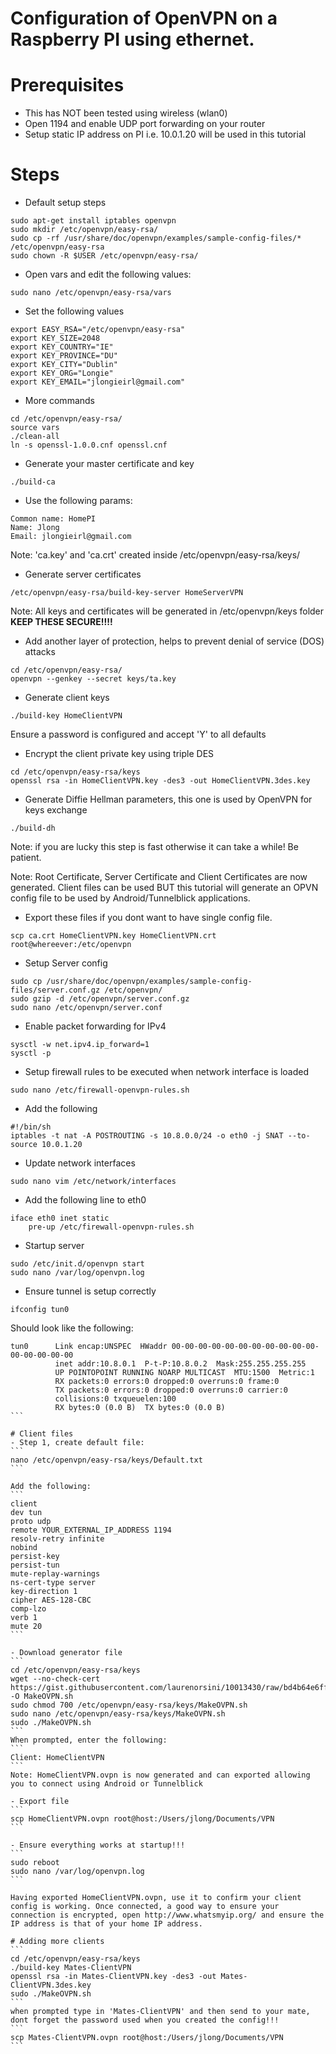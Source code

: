# Configuration of OpenVPN on a Raspberry PI using ethernet.

# Prerequisites
- This has NOT been tested using wireless (wlan0)
- Open 1194 and enable UDP port forwarding on your router
- Setup static IP address on PI i.e. 10.0.1.20 will be used in this tutorial

# Steps
- Default setup steps
```
sudo apt-get install iptables openvpn
sudo mkdir /etc/openvpn/easy-rsa/
sudo cp -rf /usr/share/doc/openvpn/examples/sample-config-files/* /etc/openvpn/easy-rsa
sudo chown -R $USER /etc/openvpn/easy-rsa/
```

- Open vars and edit the following values:
```
sudo nano /etc/openvpn/easy-rsa/vars
```

- Set the following values
```
export EASY_RSA="/etc/openvpn/easy-rsa"
export KEY_SIZE=2048
export KEY_COUNTRY="IE"
export KEY_PROVINCE="DU"
export KEY_CITY="Dublin"
export KEY_ORG="Longie"
export KEY_EMAIL="jlongieirl@gmail.com"
```

- More commands
```
cd /etc/openvpn/easy-rsa/
source vars
./clean-all
ln -s openssl-1.0.0.cnf openssl.cnf
```

- Generate your master certificate and key
```
./build-ca
```

- Use the following params:
```
Common name: HomePI
Name: Jlong
Email: jlongieirl@gmail.com
```
Note: 'ca.key' and 'ca.crt' created inside /etc/openvpn/easy-rsa/keys/

- Generate server certificates
```
/etc/openvpn/easy-rsa/build-key-server HomeServerVPN
```
Note: All keys and certificates will be generated in /etc/openvpn/keys folder
<b>KEEP THESE SECURE!!!!</b>

- Add another layer of protection, helps to prevent denial of service (DOS) attacks
```
cd /etc/openvpn/easy-rsa/
openvpn --genkey --secret keys/ta.key
```

- Generate client keys
```
./build-key HomeClientVPN
```
Ensure a password is configured and accept 'Y' to all defaults

- Encrypt the client private key using triple DES
```
cd /etc/openvpn/easy-rsa/keys
openssl rsa -in HomeClientVPN.key -des3 -out HomeClientVPN.3des.key
```

- Generate Diffie Hellman parameters, this one is used by OpenVPN for keys exchange
```
./build-dh
```
Note: if you are lucky this step is fast otherwise it can take a while! Be patient.

Note: Root Certificate, Server Certificate and Client Certificates are now generated. Client files can be used BUT this tutorial will generate an OPVN config file to be used by Android/Tunnelblick applications.

- Export these files if you dont want to have single config file.
```
scp ca.crt HomeClientVPN.key HomeClientVPN.crt root@whereever:/etc/openvpn
```

- Setup Server config
```
sudo cp /usr/share/doc/openvpn/examples/sample-config-files/server.conf.gz /etc/openvpn/
sudo gzip -d /etc/openvpn/server.conf.gz
sudo nano /etc/openvpn/server.conf
```

- Enable packet forwarding for IPv4
```
sysctl -w net.ipv4.ip_forward=1
sysctl -p
```

<!--- Setup iptables-->
<!--```-->
<!--iptables -t nat -A POSTROUTING -s 10.8.0.0/24 -o eth0 -j MASQUERADE-->
<!--iptables -A FORWARD -p tcp -s 10.8.0.0/24 -d 0.0.0.0/0 -j ACCEPT-->
<!--```-->

- Setup firewall rules to be executed when network interface is loaded
```
sudo nano /etc/firewall-openvpn-rules.sh
```

- Add the following
```
#!/bin/sh 
iptables -t nat -A POSTROUTING -s 10.8.0.0/24 -o eth0 -j SNAT --to-source 10.0.1.20
```

- Update network interfaces
```
sudo nano vim /etc/network/interfaces
```

- Add the following line to eth0
```
iface eth0 inet static
	pre-up /etc/firewall-openvpn-rules.sh
```

- Startup server
```
sudo /etc/init.d/openvpn start
sudo nano /var/log/openvpn.log
```

- Ensure tunnel is setup correctly
```
ifconfig tun0
```
Should look like the following:
````
tun0      Link encap:UNSPEC  HWaddr 00-00-00-00-00-00-00-00-00-00-00-00-00-00-00-00  
          inet addr:10.8.0.1  P-t-P:10.8.0.2  Mask:255.255.255.255
          UP POINTOPOINT RUNNING NOARP MULTICAST  MTU:1500  Metric:1
          RX packets:0 errors:0 dropped:0 overruns:0 frame:0
          TX packets:0 errors:0 dropped:0 overruns:0 carrier:0
          collisions:0 txqueuelen:100 
          RX bytes:0 (0.0 B)  TX bytes:0 (0.0 B)
```

# Client files
- Step 1, create default file:
```
nano /etc/openvpn/easy-rsa/keys/Default.txt
```

Add the following:
```
client
dev tun
proto udp
remote YOUR_EXTERNAL_IP_ADDRESS 1194
resolv-retry infinite
nobind
persist-key
persist-tun
mute-replay-warnings
ns-cert-type server
key-direction 1 
cipher AES-128-CBC
comp-lzo
verb 1
mute 20
```

- Download generator file
```
cd /etc/openvpn/easy-rsa/keys
wget --no-check-cert https://gist.githubusercontent.com/laurenorsini/10013430/raw/bd4b64e6ff717dc0d9284081fe3ca096947d0009/MakeOpenVPN.sh -O MakeOVPN.sh
sudo chmod 700 /etc/openvpn/easy-rsa/keys/MakeOVPN.sh
sudo nano /etc/openvpn/easy-rsa/keys/MakeOVPN.sh
sudo ./MakeOVPN.sh
```
When prompted, enter the following:
```
Client: HomeClientVPN
```
Note: HomeClientVPN.ovpn is now generated and can exported allowing you to connect using Android or Tunnelblick

- Export file
```
scp HomeClientVPN.ovpn root@host:/Users/jlong/Documents/VPN
```

- Ensure everything works at startup!!!
```
sudo reboot
sudo nano /var/log/openvpn.log
```

Having exported HomeClientVPN.ovpn, use it to confirm your client config is working. Once connected, a good way to ensure your connection is encrypted, open http://www.whatsmyip.org/ and ensure the IP address is that of your home IP address.

# Adding more clients
```
cd /etc/openvpn/easy-rsa/keys
./build-key Mates-ClientVPN
openssl rsa -in Mates-ClientVPN.key -des3 -out Mates-ClientVPN.3des.key
sudo ./MakeOVPN.sh
```
when prompted type in 'Mates-ClientVPN' and then send to your mate, dont forget the password used when you created the config!!!
```
scp Mates-ClientVPN.ovpn root@host:/Users/jlong/Documents/VPN
```


